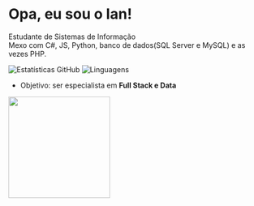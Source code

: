 # Opa, eu sou o Ian!
Estudante de Sistemas de Informação  
Mexo com C#, JS, Python, banco de dados(SQL Server e MySQL) e as vezes PHP.

![Estatísticas GitHub](https://github-readme-stats.vercel.app/api?username=i4nzz&show_icons=true&theme=tokyonight)
![Linguagens](https://github-readme-stats.vercel.app/api/top-langs/?username=i4nzz&layout=compact&theme=tokyonight)

- Objetivo: ser especialista em **Full Stack e Data**

<img src = "https://i.pinimg.com/originals/20/16/3c/20163c0028d430df6756e61f9fa146f0.gif" width="200">